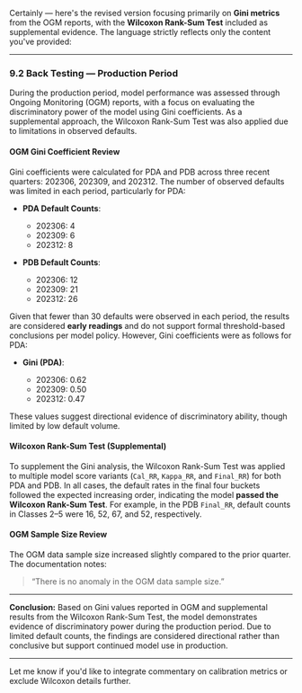 Certainly — here's the revised version focusing primarily on **Gini metrics** from the OGM reports, with the **Wilcoxon Rank-Sum Test** included as supplemental evidence. The language strictly reflects only the content you've provided:

---

### **9.2 Back Testing — Production Period**

During the production period, model performance was assessed through Ongoing Monitoring (OGM) reports, with a focus on evaluating the discriminatory power of the model using Gini coefficients. As a supplemental approach, the Wilcoxon Rank-Sum Test was also applied due to limitations in observed defaults.

#### **OGM Gini Coefficient Review**

Gini coefficients were calculated for PDA and PDB across three recent quarters: 202306, 202309, and 202312. The number of observed defaults was limited in each period, particularly for PDA:

* **PDA Default Counts**:

  * 202306: 4
  * 202309: 6
  * 202312: 8

* **PDB Default Counts**:

  * 202306: 12
  * 202309: 21
  * 202312: 26

Given that fewer than 30 defaults were observed in each period, the results are considered **early readings** and do not support formal threshold-based conclusions per model policy. However, Gini coefficients were as follows for PDA:

* **Gini (PDA)**:

  * 202306: 0.62
  * 202309: 0.50
  * 202312: 0.47

These values suggest directional evidence of discriminatory ability, though limited by low default volume.

#### **Wilcoxon Rank-Sum Test (Supplemental)**

To supplement the Gini analysis, the Wilcoxon Rank-Sum Test was applied to multiple model score variants (`Cal_RR`, `Kappa_RR`, and `Final_RR`) for both PDA and PDB. In all cases, the default rates in the final four buckets followed the expected increasing order, indicating the model **passed the Wilcoxon Rank-Sum Test**. For example, in the PDB `Final_RR`, default counts in Classes 2–5 were 16, 52, 67, and 52, respectively.

#### **OGM Sample Size Review**

The OGM data sample size increased slightly compared to the prior quarter. The documentation notes:

> “There is no anomaly in the OGM data sample size.”

---

**Conclusion:**
Based on Gini values reported in OGM and supplemental results from the Wilcoxon Rank-Sum Test, the model demonstrates evidence of discriminatory power during the production period. Due to limited default counts, the findings are considered directional rather than conclusive but support continued model use in production.

---

Let me know if you'd like to integrate commentary on calibration metrics or exclude Wilcoxon details further.
